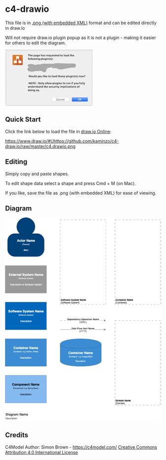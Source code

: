 # c4-drawio

This file is in [.png (with embedded XML)](https://about.draw.io/features/import-export/) format and can be edited directly in draw.io

Will not require draw.io plugin popup as it is not a plugin - making it easier for others to edit the diagram.

![drawio-popup](/drawio_plugin_popup.png)

## Quick Start

Click the link below to load the file in [draw.io Online](https://www.draw.io/#Uhttps://github.com/kaminzo/c4-draw.io/raw/master/c4.drawio.png):

<https://www.draw.io/#Uhttps://github.com/kaminzo/c4-draw.io/raw/master/c4.drawio.png>



## Editing

Simply copy and paste shapes.

To edit shape data select a shape and press Cmd + M (on Mac).

If you like, save the file as .png (with embedded XML) for ease of viewing.

## Diagram

![c4-drawio](/c4.drawio.png)

## Credits

C4Model Author: Simon Brown - <https://c4model.com/> [Creative Commons Attribution 4.0 International License](https://creativecommons.org/licenses/by/4.0/)
